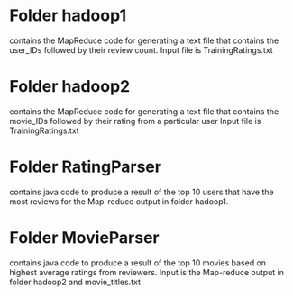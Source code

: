 Folder hadoop1
==============

contains the MapReduce code for generating a text file that 
contains the user_IDs followed by their review count. Input file is  TrainingRatings.txt

Folder hadoop2
==============

contains the MapReduce code for generating a text file that 
contains the movie_IDs followed by their rating from a particular user 
Input file is TrainingRatings.txt

Folder RatingParser
===================

contains java code to produce a result of the top 10 
users that have the most reviews for the Map-reduce output in folder hadoop1.

Folder MovieParser
==================

contains java code to produce a result of the top 10 movies based on 
highest average ratings from reviewers. Input is the Map-reduce output in 
folder hadoop2 and movie_titles.txt

